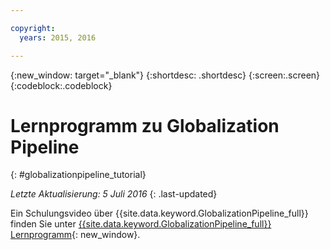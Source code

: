 ```yaml
---

copyright:
  years: 2015, 2016

---
```


{:new_window: target="_blank"}
{:shortdesc: .shortdesc}
{:screen:.screen}
{:codeblock:.codeblock}

# Lernprogramm zu Globalization Pipeline
{: #globalizationpipeline_tutorial}

*Letzte Aktualisierung: 5 Juli 2016*
{: .last-updated}

Ein Schulungsvideo über {{site.data.keyword.GlobalizationPipeline_full}} finden Sie unter [{{site.data.keyword.GlobalizationPipeline_full}} Lernprogramm](https://www.youtube.com/watch?v=r_w7IvPNtH0){: new_window}.

